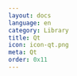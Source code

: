 ```yaml
---
layout: docs
language: en
category: Library
title: Qt
icon: icon-qt.png
meta: Qt
order: 0x11
---
```

